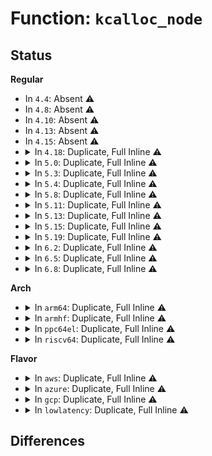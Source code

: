 # Function: <code>kcalloc_node</code>

## Status
<b>Regular</b>
<ul>
<li>
In <code>4.4</code>: Absent ⚠️
</li>
<li>
In <code>4.8</code>: Absent ⚠️
</li>
<li>
In <code>4.10</code>: Absent ⚠️
</li>
<li>
In <code>4.13</code>: Absent ⚠️
</li>
<li>
In <code>4.15</code>: Absent ⚠️
</li>
<li>
<details>
<summary>In <code>4.18</code>: Duplicate, Full Inline ⚠️</summary>

**Collision:** Static Duplication

**Inline:** Full

**Transformation:** False

**Instances:**

```
In kernel/events/ring_buffer.c (ffffffff811e2b20)
Location: include/linux/slab.h:673
Inline: True
Inline callers:
  - kernel/events/ring_buffer.c:rb_alloc_aux
```
```
In block/blk-mq.c (ffffffff814926cf)
Location: include/linux/slab.h:673
Inline: True
Inline callers:
  - block/blk-mq.c:blk_mq_alloc_tag_set
  - block/blk-mq.c:blk_mq_alloc_tag_set
  - block/blk-mq.c:blk_mq_init_allocated_queue
  - block/blk-mq.c:blk_mq_alloc_rq_map
  - block/blk-mq.c:blk_mq_alloc_rq_map
```
```
In lib/sbitmap.c (ffffffff814f8ac3)
Location: include/linux/slab.h:673
Inline: True
Inline callers:
  - lib/sbitmap.c:sbitmap_init_node
```
```
In drivers/scsi/sd_zbc.c (ffffffff817033b1)
Location: include/linux/slab.h:673
Inline: True
Inline callers:
  - drivers/scsi/sd_zbc.c:sd_zbc_read_zones
  - drivers/scsi/sd_zbc.c:sd_zbc_read_zones
```
```
In drivers/usb/host/xhci-mem.c (ffffffff817a6263)
Location: include/linux/slab.h:673
Inline: True
Inline callers:
  - drivers/usb/host/xhci-mem.c:xhci_mem_init
  - drivers/usb/host/xhci-mem.c:xhci_mem_init
  - drivers/usb/host/xhci-mem.c:xhci_mem_init
  - drivers/usb/host/xhci-mem.c:xhci_mem_init
  - drivers/usb/host/xhci-mem.c:xhci_mem_init
  - drivers/usb/host/xhci-mem.c:xhci_alloc_stream_info
```
</details>
</li>
<li>
<details>
<summary>In <code>5.0</code>: Duplicate, Full Inline ⚠️</summary>

**Collision:** Static Duplication

**Inline:** Full

**Transformation:** False

**Instances:**

```
In kernel/events/ring_buffer.c (ffffffff811f2f90)
Location: include/linux/slab.h:708
Inline: True
Inline callers:
  - kernel/events/ring_buffer.c:rb_alloc_aux
```
```
In block/blk-mq.c (ffffffff814ac497)
Location: include/linux/slab.h:708
Inline: True
Inline callers:
  - block/blk-mq.c:blk_mq_alloc_tag_set
  - block/blk-mq.c:blk_mq_alloc_tag_set
  - block/blk-mq.c:blk_mq_init_allocated_queue
  - block/blk-mq.c:blk_mq_alloc_rq_map
  - block/blk-mq.c:blk_mq_alloc_rq_map
```
```
In block/blk-zoned.c (ffffffff814cbc78)
Location: include/linux/slab.h:708
Inline: True
Inline callers:
  - block/blk-zoned.c:blk_revalidate_disk_zones
  - block/blk-zoned.c:blk_revalidate_disk_zones
```
```
In lib/sbitmap.c (ffffffff8150cef3)
Location: include/linux/slab.h:708
Inline: True
Inline callers:
  - lib/sbitmap.c:sbitmap_init_node
```
```
In drivers/usb/host/xhci-mem.c (ffffffff817cc39f)
Location: include/linux/slab.h:708
Inline: True
Inline callers:
  - drivers/usb/host/xhci-mem.c:xhci_mem_init
  - drivers/usb/host/xhci-mem.c:xhci_mem_init
  - drivers/usb/host/xhci-mem.c:xhci_mem_init
  - drivers/usb/host/xhci-mem.c:xhci_mem_init
  - drivers/usb/host/xhci-mem.c:xhci_mem_init
  - drivers/usb/host/xhci-mem.c:xhci_alloc_stream_info
```
</details>
</li>
<li>
<details>
<summary>In <code>5.3</code>: Duplicate, Full Inline ⚠️</summary>

**Collision:** Static Duplication

**Inline:** Full

**Transformation:** False

**Instances:**

```
In kernel/events/ring_buffer.c (ffffffff8120aca8)
Location: include/linux/slab.h:714
Inline: True
Inline callers:
  - kernel/events/ring_buffer.c:rb_alloc_aux
```
```
In block/blk-mq.c (ffffffff814da6a8)
Location: include/linux/slab.h:714
Inline: True
Inline callers:
  - block/blk-mq.c:blk_mq_alloc_tag_set
  - block/blk-mq.c:blk_mq_alloc_tag_set
  - block/blk-mq.c:blk_mq_init_allocated_queue
  - block/blk-mq.c:blk_mq_alloc_rq_map
  - block/blk-mq.c:blk_mq_alloc_rq_map
```
```
In block/blk-zoned.c (ffffffff814fa52f)
Location: include/linux/slab.h:714
Inline: True
Inline callers:
  - block/blk-zoned.c:blk_revalidate_disk_zones
  - block/blk-zoned.c:blk_revalidate_disk_zones
```
```
In lib/sbitmap.c (ffffffff8153b5f3)
Location: include/linux/slab.h:714
Inline: True
Inline callers:
  - lib/sbitmap.c:sbitmap_init_node
```
```
In drivers/usb/host/xhci-mem.c (ffffffff8180c593)
Location: include/linux/slab.h:714
Inline: True
Inline callers:
  - drivers/usb/host/xhci-mem.c:xhci_mem_init
  - drivers/usb/host/xhci-mem.c:xhci_setup_port_arrays
  - drivers/usb/host/xhci-mem.c:xhci_setup_port_arrays
  - drivers/usb/host/xhci-mem.c:xhci_setup_port_arrays
  - drivers/usb/host/xhci-mem.c:xhci_setup_port_arrays
  - drivers/usb/host/xhci-mem.c:xhci_alloc_stream_info
```
</details>
</li>
<li>
<details>
<summary>In <code>5.4</code>: Duplicate, Full Inline ⚠️</summary>

**Collision:** Static Duplication

**Inline:** Full

**Transformation:** False

**Instances:**

```
In kernel/events/ring_buffer.c (ffffffff81217f88)
Location: include/linux/slab.h:656
Inline: True
Inline callers:
  - kernel/events/ring_buffer.c:rb_alloc_aux
```
```
In block/blk-mq.c (ffffffff814f3a68)
Location: include/linux/slab.h:656
Inline: True
Inline callers:
  - block/blk-mq.c:blk_mq_alloc_tag_set
  - block/blk-mq.c:blk_mq_alloc_tag_set
  - block/blk-mq.c:blk_mq_init_allocated_queue
  - block/blk-mq.c:blk_mq_alloc_rq_map
  - block/blk-mq.c:blk_mq_alloc_rq_map
```
```
In block/blk-zoned.c (ffffffff8151848f)
Location: include/linux/slab.h:656
Inline: True
Inline callers:
  - block/blk-zoned.c:blk_revalidate_disk_zones
  - block/blk-zoned.c:blk_revalidate_disk_zones
```
```
In lib/sbitmap.c (ffffffff8155c403)
Location: include/linux/slab.h:656
Inline: True
Inline callers:
  - lib/sbitmap.c:sbitmap_init_node
```
```
In drivers/usb/host/xhci-mem.c (ffffffff8183d585)
Location: include/linux/slab.h:656
Inline: True
Inline callers:
  - drivers/usb/host/xhci-mem.c:xhci_mem_init
  - drivers/usb/host/xhci-mem.c:xhci_setup_port_arrays
  - drivers/usb/host/xhci-mem.c:xhci_setup_port_arrays
  - drivers/usb/host/xhci-mem.c:xhci_setup_port_arrays
  - drivers/usb/host/xhci-mem.c:xhci_setup_port_arrays
  - drivers/usb/host/xhci-mem.c:xhci_setup_port_arrays
  - drivers/usb/host/xhci-mem.c:xhci_alloc_stream_info
```
</details>
</li>
<li>
<details>
<summary>In <code>5.8</code>: Duplicate, Full Inline ⚠️</summary>

**Collision:** Static Duplication

**Inline:** Full

**Transformation:** False

**Instances:**

```
In kernel/events/ring_buffer.c (ffffffff81243ad8)
Location: include/linux/slab.h:635
Inline: True
Inline callers:
  - kernel/events/ring_buffer.c:rb_alloc_aux
```
```
In block/blk-mq.c (ffffffff81554118)
Location: include/linux/slab.h:635
Inline: True
Inline callers:
  - block/blk-mq.c:blk_mq_alloc_tag_set
  - block/blk-mq.c:blk_mq_realloc_hw_ctxs
  - block/blk-mq.c:blk_mq_alloc_rq_map
  - block/blk-mq.c:blk_mq_alloc_rq_map
```
```
In block/blk-zoned.c (ffffffff81578bd9)
Location: include/linux/slab.h:635
Inline: True
Inline callers:
  - block/blk-zoned.c:blk_revalidate_zone_cb
  - block/blk-zoned.c:blk_revalidate_zone_cb
```
```
In lib/sbitmap.c (ffffffff815e5cc3)
Location: include/linux/slab.h:635
Inline: True
Inline callers:
  - lib/sbitmap.c:sbitmap_init_node
```
```
In drivers/usb/host/xhci-mem.c (ffffffff8190cef8)
Location: include/linux/slab.h:635
Inline: True
Inline callers:
  - drivers/usb/host/xhci-mem.c:xhci_setup_port_arrays
  - drivers/usb/host/xhci-mem.c:xhci_setup_port_arrays
  - drivers/usb/host/xhci-mem.c:xhci_setup_port_arrays
  - drivers/usb/host/xhci-mem.c:xhci_setup_port_arrays
  - drivers/usb/host/xhci-mem.c:xhci_add_in_port
  - drivers/usb/host/xhci-mem.c:scratchpad_alloc
  - drivers/usb/host/xhci-mem.c:xhci_alloc_stream_info
```
</details>
</li>
<li>
<details>
<summary>In <code>5.11</code>: Duplicate, Full Inline ⚠️</summary>

**Collision:** Static Duplication

**Inline:** Full

**Transformation:** False

**Instances:**

```
In kernel/events/ring_buffer.c (ffffffff8124e168)
Location: include/linux/slab.h:648
Inline: True
Inline callers:
  - kernel/events/ring_buffer.c:rb_alloc_aux
```
```
In mm/memcontrol.c (ffffffff81308a65)
Location: include/linux/slab.h:648
Inline: True
Inline callers:
  - mm/memcontrol.c:memcg_alloc_page_obj_cgroups
```
```
In block/blk-mq.c (ffffffff815707d8)
Location: include/linux/slab.h:648
Inline: True
Inline callers:
  - block/blk-mq.c:blk_mq_alloc_tag_set
  - block/blk-mq.c:blk_mq_realloc_hw_ctxs
  - block/blk-mq.c:blk_mq_alloc_rq_map
  - block/blk-mq.c:blk_mq_alloc_rq_map
```
```
In block/blk-zoned.c (ffffffff81595502)
Location: include/linux/slab.h:648
Inline: True
Inline callers:
  - block/blk-zoned.c:blk_revalidate_zone_cb
  - block/blk-zoned.c:blk_revalidate_zone_cb
```
```
In lib/sbitmap.c (ffffffff8160a083)
Location: include/linux/slab.h:648
Inline: True
Inline callers:
  - lib/sbitmap.c:sbitmap_init_node
```
```
In drivers/usb/host/xhci-mem.c (ffffffff81914948)
Location: include/linux/slab.h:648
Inline: True
Inline callers:
  - drivers/usb/host/xhci-mem.c:xhci_setup_port_arrays
  - drivers/usb/host/xhci-mem.c:xhci_setup_port_arrays
  - drivers/usb/host/xhci-mem.c:xhci_setup_port_arrays
  - drivers/usb/host/xhci-mem.c:xhci_setup_port_arrays
  - drivers/usb/host/xhci-mem.c:xhci_add_in_port
  - drivers/usb/host/xhci-mem.c:scratchpad_alloc
  - drivers/usb/host/xhci-mem.c:xhci_alloc_stream_info
```
</details>
</li>
<li>
<details>
<summary>In <code>5.13</code>: Duplicate, Full Inline ⚠️</summary>

**Collision:** Static Duplication

**Inline:** Full

**Transformation:** False

**Instances:**

```
In kernel/events/ring_buffer.c (ffffffff81252aa0)
Location: include/linux/slab.h:652
Inline: True
Inline callers:
  - kernel/events/ring_buffer.c:rb_alloc_aux
```
```
In mm/memcontrol.c (ffffffff8130f185)
Location: include/linux/slab.h:652
Inline: True
Inline callers:
  - mm/memcontrol.c:memcg_alloc_page_obj_cgroups
```
```
In block/blk-mq.c (ffffffff815786a2)
Location: include/linux/slab.h:652
Inline: True
Inline callers:
  - block/blk-mq.c:blk_mq_alloc_tag_set
  - block/blk-mq.c:blk_mq_realloc_hw_ctxs
  - block/blk-mq.c:blk_mq_alloc_rq_map
  - block/blk-mq.c:blk_mq_alloc_rq_map
```
```
In block/blk-zoned.c (ffffffff8159c3d2)
Location: include/linux/slab.h:652
Inline: True
Inline callers:
  - block/blk-zoned.c:blk_revalidate_zone_cb
  - block/blk-zoned.c:blk_revalidate_zone_cb
```
```
In lib/sbitmap.c (ffffffff815ed0e4)
Location: include/linux/slab.h:652
Inline: True
Inline callers:
  - lib/sbitmap.c:sbitmap_init_node
```
```
In drivers/usb/host/xhci-mem.c (ffffffff818f7e78)
Location: include/linux/slab.h:652
Inline: True
Inline callers:
  - drivers/usb/host/xhci-mem.c:xhci_setup_port_arrays
  - drivers/usb/host/xhci-mem.c:xhci_setup_port_arrays
  - drivers/usb/host/xhci-mem.c:xhci_setup_port_arrays
  - drivers/usb/host/xhci-mem.c:xhci_setup_port_arrays
  - drivers/usb/host/xhci-mem.c:xhci_add_in_port
  - drivers/usb/host/xhci-mem.c:scratchpad_alloc
  - drivers/usb/host/xhci-mem.c:xhci_alloc_stream_info
```
</details>
</li>
<li>
<details>
<summary>In <code>5.15</code>: Duplicate, Full Inline ⚠️</summary>

**Collision:** Static Duplication

**Inline:** Full

**Transformation:** False

**Instances:**

```
In kernel/events/ring_buffer.c (ffffffff8128e36e)
Location: include/linux/slab.h:687
Inline: True
Inline callers:
  - kernel/events/ring_buffer.c:rb_alloc_aux
```
```
In mm/memcontrol.c (ffffffff81359ff5)
Location: include/linux/slab.h:687
Inline: True
Inline callers:
  - mm/memcontrol.c:memcg_alloc_page_obj_cgroups
```
```
In block/blk-mq.c (ffffffff815dd79b)
Location: include/linux/slab.h:687
Inline: True
Inline callers:
  - block/blk-mq.c:blk_mq_alloc_tag_set
  - block/blk-mq.c:blk_mq_realloc_hw_ctxs
  - block/blk-mq.c:blk_mq_alloc_rq_map
  - block/blk-mq.c:blk_mq_alloc_rq_map
```
```
In block/blk-zoned.c (ffffffff816049e9)
Location: include/linux/slab.h:687
Inline: True
Inline callers:
  - block/blk-zoned.c:blk_revalidate_zone_cb
  - block/blk-zoned.c:blk_revalidate_zone_cb
  - block/blk-zoned.c:blkdev_zone_reset_all_emulated
```
```
In lib/sbitmap.c (ffffffff8165a0bf)
Location: include/linux/slab.h:687
Inline: True
Inline callers:
  - lib/sbitmap.c:sbitmap_init_node
```
```
In drivers/usb/host/xhci-mem.c (ffffffff81996488)
Location: include/linux/slab.h:687
Inline: True
Inline callers:
  - drivers/usb/host/xhci-mem.c:xhci_setup_port_arrays
  - drivers/usb/host/xhci-mem.c:xhci_setup_port_arrays
  - drivers/usb/host/xhci-mem.c:xhci_setup_port_arrays
  - drivers/usb/host/xhci-mem.c:xhci_setup_port_arrays
  - drivers/usb/host/xhci-mem.c:xhci_add_in_port
  - drivers/usb/host/xhci-mem.c:scratchpad_alloc
  - drivers/usb/host/xhci-mem.c:xhci_alloc_stream_info
```
</details>
</li>
<li>
<details>
<summary>In <code>5.19</code>: Duplicate, Full Inline ⚠️</summary>

**Collision:** Static Duplication

**Inline:** Full

**Transformation:** False

**Instances:**

```
In kernel/events/ring_buffer.c (ffffffff812e31ee)
Location: include/linux/slab.h:698
Inline: True
Inline callers:
  - kernel/events/ring_buffer.c:rb_alloc_aux
```
```
In mm/memcontrol.c (ffffffff813d33b5)
Location: include/linux/slab.h:698
Inline: True
Inline callers:
  - mm/memcontrol.c:memcg_alloc_slab_cgroups
```
```
In block/blk-mq.c (ffffffff8168b4f7)
Location: include/linux/slab.h:698
Inline: True
Inline callers:
  - block/blk-mq.c:blk_mq_alloc_tag_set
  - block/blk-mq.c:blk_mq_realloc_tag_set_tags
  - block/blk-mq.c:blk_mq_alloc_map_and_rqs
  - block/blk-mq.c:blk_mq_alloc_map_and_rqs
```
```
In block/blk-zoned.c (ffffffff816b819d)
Location: include/linux/slab.h:698
Inline: True
Inline callers:
  - block/blk-zoned.c:blk_revalidate_zone_cb
  - block/blk-zoned.c:blk_revalidate_zone_cb
  - block/blk-zoned.c:blkdev_zone_reset_all_emulated
```
```
In drivers/usb/host/xhci-mem.c (ffffffff81af3384)
Location: include/linux/slab.h:698
Inline: True
Inline callers:
  - drivers/usb/host/xhci-mem.c:xhci_setup_port_arrays
  - drivers/usb/host/xhci-mem.c:xhci_setup_port_arrays
  - drivers/usb/host/xhci-mem.c:xhci_setup_port_arrays
  - drivers/usb/host/xhci-mem.c:xhci_setup_port_arrays
  - drivers/usb/host/xhci-mem.c:xhci_add_in_port
  - drivers/usb/host/xhci-mem.c:scratchpad_alloc
  - drivers/usb/host/xhci-mem.c:xhci_alloc_stream_info
```
</details>
</li>
<li>
<details>
<summary>In <code>6.2</code>: Duplicate, Full Inline ⚠️</summary>

**Collision:** Static Duplication

**Inline:** Full

**Transformation:** False

**Instances:**

```
In arch/x86/kernel/cpu/resctrl/rdtgroup.c (ffffffff810861dd)
Location: include/linux/slab.h:700
Inline: True
Inline callers:
  - arch/x86/kernel/cpu/resctrl/rdtgroup.c:mba_sc_domain_allocate
```
```
In kernel/events/ring_buffer.c (ffffffff8134b85e)
Location: include/linux/slab.h:700
Inline: True
Inline callers:
  - kernel/events/ring_buffer.c:rb_alloc_aux
```
```
In mm/memcontrol.c (ffffffff81458b75)
Location: include/linux/slab.h:700
Inline: True
Inline callers:
  - mm/memcontrol.c:memcg_alloc_slab_cgroups
```
```
In block/blk-mq.c (ffffffff8174951d)
Location: include/linux/slab.h:700
Inline: True
Inline callers:
  - block/blk-mq.c:blk_mq_alloc_tag_set
  - block/blk-mq.c:blk_mq_alloc_tag_set
  - block/blk-mq.c:blk_mq_realloc_tag_set_tags
  - block/blk-mq.c:blk_mq_alloc_map_and_rqs
  - block/blk-mq.c:blk_mq_alloc_map_and_rqs
```
```
In block/blk-zoned.c (ffffffff81777ef2)
Location: include/linux/slab.h:700
Inline: True
Inline callers:
  - block/blk-zoned.c:blk_revalidate_zone_cb
  - block/blk-zoned.c:blk_revalidate_zone_cb
  - block/blk-zoned.c:blkdev_zone_reset_all_emulated
```
```
In drivers/usb/host/xhci-mem.c (ffffffff81c808a4)
Location: include/linux/slab.h:700
Inline: True
Inline callers:
  - drivers/usb/host/xhci-mem.c:xhci_setup_port_arrays
  - drivers/usb/host/xhci-mem.c:xhci_setup_port_arrays
  - drivers/usb/host/xhci-mem.c:xhci_setup_port_arrays
  - drivers/usb/host/xhci-mem.c:xhci_setup_port_arrays
  - drivers/usb/host/xhci-mem.c:xhci_add_in_port
  - drivers/usb/host/xhci-mem.c:scratchpad_alloc
  - drivers/usb/host/xhci-mem.c:xhci_alloc_stream_info
```
</details>
</li>
<li>
<details>
<summary>In <code>6.5</code>: Duplicate, Full Inline ⚠️</summary>

**Collision:** Static Duplication

**Inline:** Full

**Transformation:** False

**Instances:**

```
In arch/x86/kernel/cpu/resctrl/rdtgroup.c (ffffffff81088d7d)
Location: include/linux/slab.h:683
Inline: True
Inline callers:
  - arch/x86/kernel/cpu/resctrl/rdtgroup.c:mba_sc_domain_allocate
```
```
In kernel/events/ring_buffer.c (ffffffff8137c8ae)
Location: include/linux/slab.h:683
Inline: True
Inline callers:
  - kernel/events/ring_buffer.c:rb_alloc_aux
```
```
In mm/memcontrol.c (ffffffff8148e7f5)
Location: include/linux/slab.h:683
Inline: True
Inline callers:
  - mm/memcontrol.c:memcg_alloc_slab_cgroups
```
```
In block/blk-mq.c (ffffffff81785c5c)
Location: include/linux/slab.h:683
Inline: True
Inline callers:
  - block/blk-mq.c:blk_mq_alloc_tag_set
  - block/blk-mq.c:blk_mq_alloc_tag_set
  - block/blk-mq.c:blk_mq_realloc_tag_set_tags
  - block/blk-mq.c:blk_mq_alloc_map_and_rqs
  - block/blk-mq.c:blk_mq_alloc_map_and_rqs
```
```
In block/blk-zoned.c (ffffffff817b7a07)
Location: include/linux/slab.h:683
Inline: True
Inline callers:
  - block/blk-zoned.c:blk_revalidate_zone_cb
  - block/blk-zoned.c:blk_revalidate_zone_cb
  - block/blk-zoned.c:blkdev_zone_reset_all_emulated
```
```
In drivers/usb/host/xhci-mem.c (ffffffff81ce7585)
Location: include/linux/slab.h:683
Inline: True
Inline callers:
  - drivers/usb/host/xhci-mem.c:xhci_setup_port_arrays
  - drivers/usb/host/xhci-mem.c:xhci_setup_port_arrays
  - drivers/usb/host/xhci-mem.c:xhci_setup_port_arrays
  - drivers/usb/host/xhci-mem.c:xhci_setup_port_arrays
  - drivers/usb/host/xhci-mem.c:xhci_add_in_port
  - drivers/usb/host/xhci-mem.c:scratchpad_alloc
  - drivers/usb/host/xhci-mem.c:xhci_alloc_stream_info
```
</details>
</li>
<li>
<details>
<summary>In <code>6.8</code>: Duplicate, Full Inline ⚠️</summary>

**Collision:** Static Duplication

**Inline:** Full

**Transformation:** False

**Instances:**

```
In arch/x86/kernel/cpu/resctrl/rdtgroup.c (ffffffff8108fc8d)
Location: include/linux/slab.h:691
Inline: True
Inline callers:
  - arch/x86/kernel/cpu/resctrl/rdtgroup.c:mba_sc_domain_allocate
```
```
In kernel/events/ring_buffer.c (ffffffff813a5b16)
Location: include/linux/slab.h:691
Inline: True
Inline callers:
  - kernel/events/ring_buffer.c:rb_alloc_aux
```
```
In mm/memcontrol.c (ffffffff814be1b5)
Location: include/linux/slab.h:691
Inline: True
Inline callers:
  - mm/memcontrol.c:memcg_alloc_slab_cgroups
```
```
In block/blk-mq.c (ffffffff817c830b)
Location: include/linux/slab.h:691
Inline: True
Inline callers:
  - block/blk-mq.c:blk_mq_alloc_tag_set
  - block/blk-mq.c:blk_mq_alloc_tag_set
  - block/blk-mq.c:blk_mq_realloc_tag_set_tags
  - block/blk-mq.c:blk_mq_alloc_map_and_rqs
  - block/blk-mq.c:blk_mq_alloc_map_and_rqs
```
```
In block/blk-zoned.c (ffffffff817fc491)
Location: include/linux/slab.h:691
Inline: True
Inline callers:
  - block/blk-zoned.c:blk_revalidate_zone_cb
  - block/blk-zoned.c:blk_revalidate_zone_cb
  - block/blk-zoned.c:blkdev_zone_reset_all_emulated
```
```
In drivers/usb/host/xhci-mem.c (ffffffff81da090e)
Location: include/linux/slab.h:691
Inline: True
Inline callers:
  - drivers/usb/host/xhci-mem.c:xhci_mem_init
  - drivers/usb/host/xhci-mem.c:xhci_setup_port_arrays
  - drivers/usb/host/xhci-mem.c:xhci_setup_port_arrays
  - drivers/usb/host/xhci-mem.c:xhci_setup_port_arrays
  - drivers/usb/host/xhci-mem.c:xhci_setup_port_arrays
  - drivers/usb/host/xhci-mem.c:xhci_add_in_port
  - drivers/usb/host/xhci-mem.c:scratchpad_alloc
  - drivers/usb/host/xhci-mem.c:xhci_alloc_stream_info
```
</details>
</li>
</ul>
<b>Arch</b>
<ul>
<li>
<details>
<summary>In <code>arm64</code>: Duplicate, Full Inline ⚠️</summary>

**Collision:** Static Duplication

**Inline:** Full

**Transformation:** False

**Instances:**

```
In kernel/events/ring_buffer.c (ffff8000102a2a7c)
Location: include/linux/slab.h:656
Inline: True
Inline callers:
  - kernel/events/ring_buffer.c:rb_alloc_aux
```
```
In block/blk-mq.c (ffff8000105f32c8)
Location: include/linux/slab.h:656
Inline: True
Inline callers:
  - block/blk-mq.c:blk_mq_alloc_tag_set
  - block/blk-mq.c:blk_mq_alloc_tag_set
  - block/blk-mq.c:blk_mq_init_allocated_queue
  - block/blk-mq.c:blk_mq_alloc_rq_map
  - block/blk-mq.c:blk_mq_alloc_rq_map
```
```
In block/blk-zoned.c (ffff80001061fe24)
Location: include/linux/slab.h:656
Inline: True
Inline callers:
  - block/blk-zoned.c:blk_revalidate_disk_zones
  - block/blk-zoned.c:blk_revalidate_disk_zones
```
```
In lib/sbitmap.c (ffff800010669344)
Location: include/linux/slab.h:656
Inline: True
Inline callers:
  - lib/sbitmap.c:sbitmap_init_node
```
```
In drivers/usb/host/xhci-mem.c (ffff800010a7b4fc)
Location: include/linux/slab.h:656
Inline: True
Inline callers:
  - drivers/usb/host/xhci-mem.c:xhci_mem_init
  - drivers/usb/host/xhci-mem.c:xhci_mem_init
  - drivers/usb/host/xhci-mem.c:xhci_mem_init
  - drivers/usb/host/xhci-mem.c:xhci_mem_init
  - drivers/usb/host/xhci-mem.c:xhci_mem_init
  - drivers/usb/host/xhci-mem.c:xhci_add_in_port
  - drivers/usb/host/xhci-mem.c:xhci_alloc_stream_info
```
</details>
</li>
<li>
<details>
<summary>In <code>armhf</code>: Duplicate, Full Inline ⚠️</summary>

**Collision:** Static Duplication

**Inline:** Full

**Transformation:** False

**Instances:**

```
In kernel/events/ring_buffer.c (c04d25e8)
Location: include/linux/slab.h:656
Inline: True
Inline callers:
  - kernel/events/ring_buffer.c:rb_alloc_aux
```
```
In block/blk-mq.c (c079f3ec)
Location: include/linux/slab.h:656
Inline: True
Inline callers:
  - block/blk-mq.c:blk_mq_alloc_tag_set
  - block/blk-mq.c:blk_mq_alloc_tag_set
  - block/blk-mq.c:blk_mq_init_allocated_queue
  - block/blk-mq.c:blk_mq_alloc_rq_map
  - block/blk-mq.c:blk_mq_alloc_rq_map
```
```
In block/blk-zoned.c (c07c7950)
Location: include/linux/slab.h:656
Inline: True
Inline callers:
  - block/blk-zoned.c:blk_revalidate_disk_zones
  - block/blk-zoned.c:blk_revalidate_disk_zones
```
```
In lib/sbitmap.c (c0811fcc)
Location: include/linux/slab.h:656
Inline: True
Inline callers:
  - lib/sbitmap.c:sbitmap_init_node
```
```
In drivers/usb/host/xhci-mem.c (c0b4ed34)
Location: include/linux/slab.h:656
Inline: True
Inline callers:
  - drivers/usb/host/xhci-mem.c:xhci_mem_init
  - drivers/usb/host/xhci-mem.c:xhci_setup_port_arrays
  - drivers/usb/host/xhci-mem.c:xhci_setup_port_arrays
  - drivers/usb/host/xhci-mem.c:xhci_setup_port_arrays
  - drivers/usb/host/xhci-mem.c:xhci_setup_port_arrays
  - drivers/usb/host/xhci-mem.c:xhci_setup_port_arrays
  - drivers/usb/host/xhci-mem.c:xhci_alloc_stream_info
```
</details>
</li>
<li>
<details>
<summary>In <code>ppc64el</code>: Duplicate, Full Inline ⚠️</summary>

**Collision:** Static Duplication

**Inline:** Full

**Transformation:** False

**Instances:**

```
In kernel/events/ring_buffer.c (c000000000354d04)
Location: include/linux/slab.h:656
Inline: True
Inline callers:
  - kernel/events/ring_buffer.c:rb_alloc_aux
```
```
In block/blk-mq.c (c00000000078aafc)
Location: include/linux/slab.h:656
Inline: True
Inline callers:
  - block/blk-mq.c:blk_mq_alloc_tag_set
  - block/blk-mq.c:blk_mq_alloc_tag_set
  - block/blk-mq.c:blk_mq_init_allocated_queue
  - block/blk-mq.c:blk_mq_alloc_rq_map
  - block/blk-mq.c:blk_mq_alloc_rq_map
```
```
In block/blk-zoned.c (c0000000007bf460)
Location: include/linux/slab.h:656
Inline: True
Inline callers:
  - block/blk-zoned.c:blk_revalidate_disk_zones
  - block/blk-zoned.c:blk_revalidate_disk_zones
```
```
In lib/sbitmap.c (c00000000081f778)
Location: include/linux/slab.h:656
Inline: True
Inline callers:
  - lib/sbitmap.c:sbitmap_init_node
```
```
In drivers/usb/host/xhci-mem.c (c000000000b531b8)
Location: include/linux/slab.h:656
Inline: True
Inline callers:
  - drivers/usb/host/xhci-mem.c:xhci_mem_init
  - drivers/usb/host/xhci-mem.c:xhci_setup_port_arrays
  - drivers/usb/host/xhci-mem.c:xhci_setup_port_arrays
  - drivers/usb/host/xhci-mem.c:xhci_setup_port_arrays
  - drivers/usb/host/xhci-mem.c:xhci_setup_port_arrays
  - drivers/usb/host/xhci-mem.c:xhci_setup_port_arrays
  - drivers/usb/host/xhci-mem.c:xhci_alloc_stream_info
```
</details>
</li>
<li>
<details>
<summary>In <code>riscv64</code>: Duplicate, Full Inline ⚠️</summary>

**Collision:** Static Duplication

**Inline:** Full

**Transformation:** False

**Instances:**

```
In kernel/events/ring_buffer.c (ffffffe0001d1636)
Location: include/linux/slab.h:656
Inline: True
Inline callers:
  - kernel/events/ring_buffer.c:rb_alloc_aux
```
```
In block/blk-mq.c (ffffffe000431a02)
Location: include/linux/slab.h:656
Inline: True
Inline callers:
  - block/blk-mq.c:blk_mq_alloc_tag_set
  - block/blk-mq.c:blk_mq_alloc_tag_set
  - block/blk-mq.c:blk_mq_init_allocated_queue
  - block/blk-mq.c:blk_mq_alloc_rq_map
  - block/blk-mq.c:blk_mq_alloc_rq_map
```
```
In block/blk-zoned.c (ffffffe0004525be)
Location: include/linux/slab.h:656
Inline: True
Inline callers:
  - block/blk-zoned.c:blk_revalidate_disk_zones
  - block/blk-zoned.c:blk_revalidate_disk_zones
```
```
In lib/sbitmap.c (ffffffe00049474c)
Location: include/linux/slab.h:656
Inline: True
Inline callers:
  - lib/sbitmap.c:sbitmap_init_node
```
```
In drivers/usb/host/xhci-mem.c (ffffffe000692a86)
Location: include/linux/slab.h:656
Inline: True
Inline callers:
  - drivers/usb/host/xhci-mem.c:xhci_mem_init
  - drivers/usb/host/xhci-mem.c:xhci_setup_port_arrays
  - drivers/usb/host/xhci-mem.c:xhci_setup_port_arrays
  - drivers/usb/host/xhci-mem.c:xhci_setup_port_arrays
  - drivers/usb/host/xhci-mem.c:xhci_setup_port_arrays
  - drivers/usb/host/xhci-mem.c:xhci_setup_port_arrays
  - drivers/usb/host/xhci-mem.c:xhci_alloc_stream_info
```
</details>
</li>
</ul>
<b>Flavor</b>
<ul>
<li>
<details>
<summary>In <code>aws</code>: Duplicate, Full Inline ⚠️</summary>

**Collision:** Static Duplication

**Inline:** Full

**Transformation:** False

**Instances:**

```
In kernel/events/ring_buffer.c (ffffffff812105d8)
Location: include/linux/slab.h:656
Inline: True
Inline callers:
  - kernel/events/ring_buffer.c:rb_alloc_aux
```
```
In block/blk-mq.c (ffffffff814ec048)
Location: include/linux/slab.h:656
Inline: True
Inline callers:
  - block/blk-mq.c:blk_mq_alloc_tag_set
  - block/blk-mq.c:blk_mq_alloc_tag_set
  - block/blk-mq.c:blk_mq_init_allocated_queue
  - block/blk-mq.c:blk_mq_alloc_rq_map
  - block/blk-mq.c:blk_mq_alloc_rq_map
```
```
In block/blk-zoned.c (ffffffff81510a6f)
Location: include/linux/slab.h:656
Inline: True
Inline callers:
  - block/blk-zoned.c:blk_revalidate_disk_zones
  - block/blk-zoned.c:blk_revalidate_disk_zones
```
```
In lib/sbitmap.c (ffffffff815549f3)
Location: include/linux/slab.h:656
Inline: True
Inline callers:
  - lib/sbitmap.c:sbitmap_init_node
```
```
In drivers/nvme/host/pci.c (ffffffff8174e1bc)
Location: include/linux/slab.h:656
Inline: True
Inline callers:
  - drivers/nvme/host/pci.c:nvme_probe
```
```
In drivers/usb/host/xhci-mem.c (ffffffff817f5935)
Location: include/linux/slab.h:656
Inline: True
Inline callers:
  - drivers/usb/host/xhci-mem.c:xhci_mem_init
  - drivers/usb/host/xhci-mem.c:xhci_setup_port_arrays
  - drivers/usb/host/xhci-mem.c:xhci_setup_port_arrays
  - drivers/usb/host/xhci-mem.c:xhci_setup_port_arrays
  - drivers/usb/host/xhci-mem.c:xhci_setup_port_arrays
  - drivers/usb/host/xhci-mem.c:xhci_setup_port_arrays
  - drivers/usb/host/xhci-mem.c:xhci_alloc_stream_info
```
</details>
</li>
<li>
<details>
<summary>In <code>azure</code>: Duplicate, Full Inline ⚠️</summary>

**Collision:** Static Duplication

**Inline:** Full

**Transformation:** False

**Instances:**

```
In kernel/events/ring_buffer.c (ffffffff81203368)
Location: include/linux/slab.h:656
Inline: True
Inline callers:
  - kernel/events/ring_buffer.c:rb_alloc_aux
```
```
In block/blk-mq.c (ffffffff814dc598)
Location: include/linux/slab.h:656
Inline: True
Inline callers:
  - block/blk-mq.c:blk_mq_alloc_tag_set
  - block/blk-mq.c:blk_mq_alloc_tag_set
  - block/blk-mq.c:blk_mq_init_allocated_queue
  - block/blk-mq.c:blk_mq_alloc_rq_map
  - block/blk-mq.c:blk_mq_alloc_rq_map
```
```
In block/blk-zoned.c (ffffffff81500d8f)
Location: include/linux/slab.h:656
Inline: True
Inline callers:
  - block/blk-zoned.c:blk_revalidate_disk_zones
  - block/blk-zoned.c:blk_revalidate_disk_zones
```
```
In lib/sbitmap.c (ffffffff81544c73)
Location: include/linux/slab.h:656
Inline: True
Inline callers:
  - lib/sbitmap.c:sbitmap_init_node
```
```
In drivers/nvme/host/pci.c (ffffffff8172e05c)
Location: include/linux/slab.h:656
Inline: True
Inline callers:
  - drivers/nvme/host/pci.c:nvme_probe
```
```
In drivers/usb/host/xhci-mem.c (ffffffff817baad5)
Location: include/linux/slab.h:656
Inline: True
Inline callers:
  - drivers/usb/host/xhci-mem.c:xhci_mem_init
  - drivers/usb/host/xhci-mem.c:xhci_setup_port_arrays
  - drivers/usb/host/xhci-mem.c:xhci_setup_port_arrays
  - drivers/usb/host/xhci-mem.c:xhci_setup_port_arrays
  - drivers/usb/host/xhci-mem.c:xhci_setup_port_arrays
  - drivers/usb/host/xhci-mem.c:xhci_setup_port_arrays
  - drivers/usb/host/xhci-mem.c:xhci_alloc_stream_info
```
</details>
</li>
<li>
<details>
<summary>In <code>gcp</code>: Duplicate, Full Inline ⚠️</summary>

**Collision:** Static Duplication

**Inline:** Full

**Transformation:** False

**Instances:**

```
In kernel/events/ring_buffer.c (ffffffff8120e378)
Location: include/linux/slab.h:656
Inline: True
Inline callers:
  - kernel/events/ring_buffer.c:rb_alloc_aux
```
```
In block/blk-mq.c (ffffffff814e80d8)
Location: include/linux/slab.h:656
Inline: True
Inline callers:
  - block/blk-mq.c:blk_mq_alloc_tag_set
  - block/blk-mq.c:blk_mq_alloc_tag_set
  - block/blk-mq.c:blk_mq_init_allocated_queue
  - block/blk-mq.c:blk_mq_alloc_rq_map
  - block/blk-mq.c:blk_mq_alloc_rq_map
```
```
In block/blk-zoned.c (ffffffff8150caff)
Location: include/linux/slab.h:656
Inline: True
Inline callers:
  - block/blk-zoned.c:blk_revalidate_disk_zones
  - block/blk-zoned.c:blk_revalidate_disk_zones
```
```
In lib/sbitmap.c (ffffffff81550733)
Location: include/linux/slab.h:656
Inline: True
Inline callers:
  - lib/sbitmap.c:sbitmap_init_node
```
```
In drivers/usb/host/xhci-mem.c (ffffffff81832405)
Location: include/linux/slab.h:656
Inline: True
Inline callers:
  - drivers/usb/host/xhci-mem.c:xhci_mem_init
  - drivers/usb/host/xhci-mem.c:xhci_setup_port_arrays
  - drivers/usb/host/xhci-mem.c:xhci_setup_port_arrays
  - drivers/usb/host/xhci-mem.c:xhci_setup_port_arrays
  - drivers/usb/host/xhci-mem.c:xhci_setup_port_arrays
  - drivers/usb/host/xhci-mem.c:xhci_setup_port_arrays
  - drivers/usb/host/xhci-mem.c:xhci_alloc_stream_info
```
</details>
</li>
<li>
<details>
<summary>In <code>lowlatency</code>: Duplicate, Full Inline ⚠️</summary>

**Collision:** Static Duplication

**Inline:** Full

**Transformation:** False

**Instances:**

```
In kernel/events/ring_buffer.c (ffffffff8121d288)
Location: include/linux/slab.h:656
Inline: True
Inline callers:
  - kernel/events/ring_buffer.c:rb_alloc_aux
```
```
In block/blk-mq.c (ffffffff81501078)
Location: include/linux/slab.h:656
Inline: True
Inline callers:
  - block/blk-mq.c:blk_mq_alloc_tag_set
  - block/blk-mq.c:blk_mq_alloc_tag_set
  - block/blk-mq.c:blk_mq_init_allocated_queue
  - block/blk-mq.c:blk_mq_alloc_rq_map
  - block/blk-mq.c:blk_mq_alloc_rq_map
```
```
In block/blk-zoned.c (ffffffff815261df)
Location: include/linux/slab.h:656
Inline: True
Inline callers:
  - block/blk-zoned.c:blk_revalidate_disk_zones
  - block/blk-zoned.c:blk_revalidate_disk_zones
```
```
In lib/sbitmap.c (ffffffff8156a573)
Location: include/linux/slab.h:656
Inline: True
Inline callers:
  - lib/sbitmap.c:sbitmap_init_node
```
```
In drivers/usb/host/xhci-mem.c (ffffffff8184c5e5)
Location: include/linux/slab.h:656
Inline: True
Inline callers:
  - drivers/usb/host/xhci-mem.c:xhci_mem_init
  - drivers/usb/host/xhci-mem.c:xhci_setup_port_arrays
  - drivers/usb/host/xhci-mem.c:xhci_setup_port_arrays
  - drivers/usb/host/xhci-mem.c:xhci_setup_port_arrays
  - drivers/usb/host/xhci-mem.c:xhci_setup_port_arrays
  - drivers/usb/host/xhci-mem.c:xhci_setup_port_arrays
  - drivers/usb/host/xhci-mem.c:xhci_alloc_stream_info
```
</details>
</li>
</ul>

## Differences
